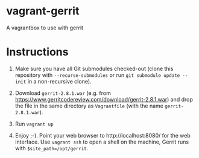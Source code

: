 vagrant-gerrit
==============

A vagrantbox to use with gerrit

Instructions
============

1) Make sure you have all Git submodules checked-out (clone this
   repository with `--recurse-submodules` or run `git submodule update
   --init` in a non-recursive clone).

2) Download `gerrit-2.8.1.war` (e.g. from
   https://www.gerritcodereview.com/download/gerrit-2.8.1.war) and
   drop the file in the same directory as `Vagrantfile` (with the name
   `gerrit-2.8.1.war`).

3) Run `vagrant up`

4) Enjoy ;-). Point your web browser to http://localhost:8080/ for the
   web interface. Use `vagrant ssh` to open a shell on the machine,
   Gerrit runs with `$site_path=/opt/gerrit`.
